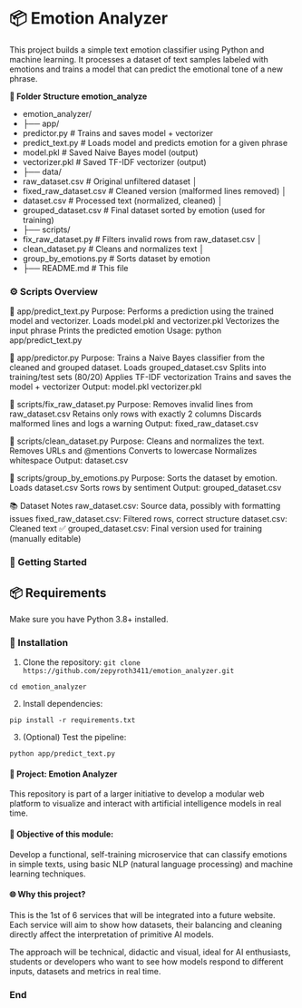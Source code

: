 # 📦 Emotion Analyzer
This project builds a simple text emotion classifier using Python and machine learning. It processes a dataset of text samples labeled with emotions and trains a model that can predict the emotional tone of a new phrase.

**📁 Folder Structure emotion_analyze**
- emotion_analyzer/
- ├── app/ 
-  predictor.py # Trains and saves model + vectorizer
-  predict_text.py # Loads model and predicts emotion for a given phrase
-  model.pkl # Saved Naive Bayes model (output)
-  vectorizer.pkl # Saved TF-IDF vectorizer (output)
- ├── data/
-  raw_dataset.csv # Original unfiltered dataset │ 
-  fixed_raw_dataset.csv # Cleaned version (malformed lines removed) │ 
-  dataset.csv # Processed text (normalized, cleaned) │ 
- grouped_dataset.csv # Final dataset sorted by emotion (used for training) 
- ├── scripts/ 
- fix_raw_dataset.py # Filters invalid rows from raw_dataset.csv │ 
- clean_dataset.py # Cleans and normalizes text │ 
- group_by_emotions.py # Sorts dataset by emotion 
- ├── README.md # This file

### ⚙️ Scripts Overview
📂 app/predict_text.py Purpose: Performs a prediction using the trained model and vectorizer. Loads model.pkl and vectorizer.pkl Vectorizes the input phrase Prints the predicted emotion Usage: python app/predict_text.py

📂 app/predictor.py Purpose: Trains a Naive Bayes classifier from the cleaned and grouped dataset. Loads grouped_dataset.csv Splits into training/test sets (80/20) Applies TF-IDF vectorization Trains and saves the model + vectorizer Output: model.pkl vectorizer.pkl

📂 scripts/fix_raw_dataset.py Purpose: Removes invalid lines from raw_dataset.csv Retains only rows with exactly 2 columns Discards malformed lines and logs a warning Output: fixed_raw_dataset.csv

📂 scripts/clean_dataset.py Purpose: Cleans and normalizes the text. Removes URLs and @mentions Converts to lowercase Normalizes whitespace Output: dataset.csv

📂 scripts/group_by_emotions.py Purpose: Sorts the dataset by emotion. Loads dataset.csv Sorts rows by sentiment Output: grouped_dataset.csv

📚 Dataset Notes raw_dataset.csv: Source data, possibly with formatting issues fixed_raw_dataset.csv: Filtered rows, correct structure dataset.csv: Cleaned text ✅ grouped_dataset.csv: Final version used for training (manually editable)

### 🚀 Getting Started
## 📦 Requirements
Make sure you have Python 3.8+ installed.

### 🔧 Installation
1. Clone the repository:
`git clone https://github.com/zepyroth3411/emotion_analyzer.git`

`cd emotion_analyzer`

2. Install dependencies: 

`pip install -r requirements.txt`

3. (Optional) Test the pipeline:

`python app/predict_text.py`

#### 🧠 Project: Emotion Analyzer
This repository is part of a larger initiative to develop a modular web platform to visualize and interact with artificial intelligence models in real time.

#### 🔧 Objective of this module:
Develop a functional, self-training microservice that can classify emotions in simple texts, using basic NLP (natural language processing) and machine learning techniques.

#### 🌐 Why this project?
This is the 1st of 6 services that will be integrated into a future website. Each service will aim to show how datasets, their balancing and cleaning directly affect the interpretation of primitive AI models.

The approach will be technical, didactic and visual, ideal for AI enthusiasts, students or developers who want to see how models respond to different inputs, datasets and metrics in real time.

### End